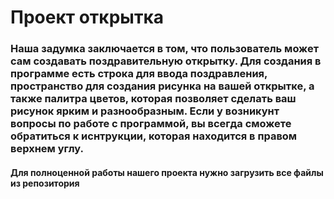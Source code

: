 # Проект открытка

### Наша задумка заключается в том, что пользователь может сам создавать поздравительную открытку. Для создания в программе есть строка для ввода поздравления, пространство для создания рисунка на вашей открытке, а также палитра цветов, которая позволяет сделать ваш рисунок ярким и разнообразным. Если у возникунт вопросы по работе с программой, вы всегда сможете обратиться к иснтрукции, которая находится в правом верхнем углу. 

#### Для полноценной работы нашего проекта нужно загрузить все файлы из репозитория 
